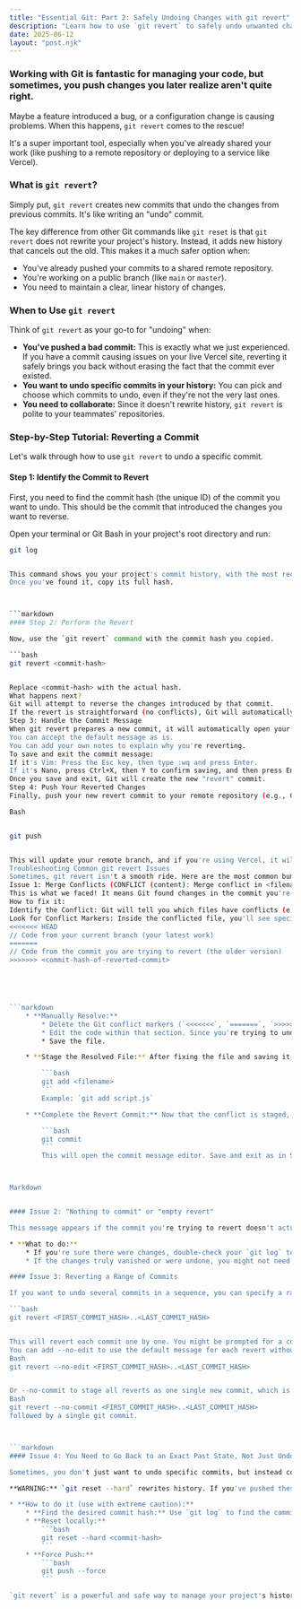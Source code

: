 ```yaml
---
title: "Essential Git: Part 2: Safely Undoing Changes with git revert"
description: "Learn how to use `git revert` to safely undo unwanted changes in your Git history, even after pushing to a remote repository, and how to resolve common conflicts."
date: 2025-06-12
layout: "post.njk"
---
```


### Working with Git is fantastic for managing your code, but sometimes, you push changes you later realize aren't quite right. 

Maybe a feature introduced a bug, or a configuration change is causing problems. When this happens, `git revert` comes to the rescue!

It's a super important tool, especially when you've already shared your work (like pushing to a remote repository or deploying to a service like Vercel).

### What is `git revert`?

Simply put, `git revert` creates new commits that undo the changes from previous commits. It's like writing an "undo" commit.

The key difference from other Git commands like `git reset` is that `git revert` does not rewrite your project's history. Instead, it adds new history that cancels out the old. This makes it a much safer option when:

* You've already pushed your commits to a shared remote repository.
* You're working on a public branch (like `main` or `master`).
* You need to maintain a clear, linear history of changes.

### When to Use `git revert`

Think of `git revert` as your go-to for "undoing" when:

* **You've pushed a bad commit:** This is exactly what we just experienced. If you have a commit causing issues on your live Vercel site, reverting it safely brings you back without erasing the fact that the commit ever existed.
* **You want to undo specific commits in your history:** You can pick and choose which commits to undo, even if they're not the very last ones.
* **You need to collaborate:** Since it doesn't rewrite history, `git revert` is polite to your teammates' repositories.

### Step-by-Step Tutorial: Reverting a Commit

Let's walk through how to use `git revert` to undo a specific commit.

#### Step 1: Identify the Commit to Revert

First, you need to find the commit hash (the unique ID) of the commit you want to undo. This should be the commit that introduced the changes you want to reverse.

Open your terminal or Git Bash in your project's root directory and run:

```bash
git log


This command shows you your project's commit history, with the most recent commits at the top. Scroll down until you find the commit you want to undo. The commit hash is the long string of characters next to commit (e.g., 71a224ee41eec4599329bb65c893de855d441f62).
Once you've found it, copy its full hash.



```markdown
#### Step 2: Perform the Revert

Now, use the `git revert` command with the commit hash you copied.

```bash
git revert <commit-hash>


Replace <commit-hash> with the actual hash.
What happens next?
Git will attempt to reverse the changes introduced by that commit.
If the revert is straightforward (no conflicts), Git will automatically prepare a new commit for you.
Step 3: Handle the Commit Message
When git revert prepares a new commit, it will automatically open your default Git editor (like Vim or Nano in the terminal, or potentially VS Code if configured) with a pre-filled commit message. This message typically starts with "Revert" and includes information about the commit you're undoing.
You can accept the default message as is.
You can add your own notes to explain why you're reverting.
To save and exit the commit message:
If it's Vim: Press the Esc key, then type :wq and press Enter.
If it's Nano, press Ctrl+X, then Y to confirm saving, and then press Enter.
Once you save and exit, Git will create the new "revert" commit.
Step 4: Push Your Reverted Changes
Finally, push your new revert commit to your remote repository (e.g., GitHub, GitLab, or Vercel).

Bash


git push


This will update your remote branch, and if you're using Vercel, it will trigger a new deployment with the reverted code.
Troubleshooting Common git revert Issues
Sometimes, git revert isn't a smooth ride. Here are the most common bumps you might hit and how to fix them:
Issue 1: Merge Conflicts (CONFLICT (content): Merge conflict in <filename>)
This is what we faced! It means Git found changes in the commit you're reverting that overlap with other changes made since that commit. Git doesn't know which version to keep, so it asks you to decide.
How to fix it:
Identify the Conflict: Git will tell you which files have conflicts (e.g., script.js). Open these files in your code editor.
Look for Conflict Markers: Inside the conflicted file, you'll see special markers like this:
<<<<<<< HEAD
// Code from your current branch (your latest work)
=======
// Code from the commit you are trying to revert (the older version)
>>>>>>> <commit-hash-of-reverted-commit>





```markdown
    * **Manually Resolve:**
        * Delete the Git conflict markers (`<<<<<<<`, `=======`, `>>>>>>>`).
        * Edit the code within that section. Since you're trying to undo, you'll typically want to delete the code that was introduced by the commit you're reverting (the part between `=======` and `>>>>>>>`) and keep the `HEAD` version, or combine them as needed to achieve the desired state of the file without the problematic changes.
        * Save the file.

    * **Stage the Resolved File:** After fixing the file and saving it, you must tell Git that you've resolved the conflict:

        ```bash
        git add <filename>
        ```
        Example: `git add script.js`

    * **Complete the Revert Commit:** Now that the conflict is staged, you can finalize the revert:

        ```bash
        git commit
        ```
        This will open the commit message editor. Save and exit as in Step 3 of the main tutorial.



Markdown


#### Issue 2: "Nothing to commit" or "empty revert"

This message appears if the commit you're trying to revert doesn't actually introduce any new changes, or if those changes have already been undone by a subsequent commit. Git determines there's nothing to revert.

* **What to do:**
    * If you're sure there were changes, double-check your `git log` to ensure you picked the correct commit hash.
    * If the changes truly vanished or were undone, you might not need to do anything.

#### Issue 3: Reverting a Range of Commits

If you want to undo several commits in a sequence, you can specify a range:

```bash
git revert <FIRST_COMMIT_HASH>..<LAST_COMMIT_HASH>


This will revert each commit one by one. You might be prompted for a commit message for each revert, or you might hit merge conflicts for each.
You can add --no-edit to use the default message for each revert without opening the editor:
Bash
git revert --no-edit <FIRST_COMMIT_HASH>..<LAST_COMMIT_HASH>


Or --no-commit to stage all reverts as one single new commit, which is often cleaner:
Bash
git revert --no-commit <FIRST_COMMIT_HASH>..<LAST_COMMIT_HASH>
followed by a single git commit.



```markdown
#### Issue 4: You Need to Go Back to an Exact Past State, Not Just Undo Specific Commits

Sometimes, you don't just want to undo specific commits, but instead completely reset your branch to how it looked at a previous point in history, discarding everything that came after. This is where `git reset --hard` comes in.

**WARNING:** `git reset --hard` rewrites history. If you've pushed these commits, using `git reset --hard` followed by `git push --force` will cause problems for collaborators who have the older history. Only use this if you are absolutely sure you are the sole contributor or can coordinate with your team.

* **How to do it (use with extreme caution):**
    * **Find the desired commit hash:** Use `git log` to find the commit hash of the exact state you want your branch to be in.
    * **Reset locally:**
        ```bash
        git reset --hard <commit-hash>
        ```
    * **Force Push:**
        ```bash
        git push --force
        ```

`git revert` is a powerful and safe way to manage your project's history. Understanding how to use it, especially for handling conflicts, will save you a lot of headaches in your development journey!
